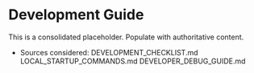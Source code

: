 # Development Guide

This is a consolidated placeholder. Populate with authoritative content.

- Sources considered: DEVELOPMENT_CHECKLIST.md LOCAL_STARTUP_COMMANDS.md DEVELOPER_DEBUG_GUIDE.md


